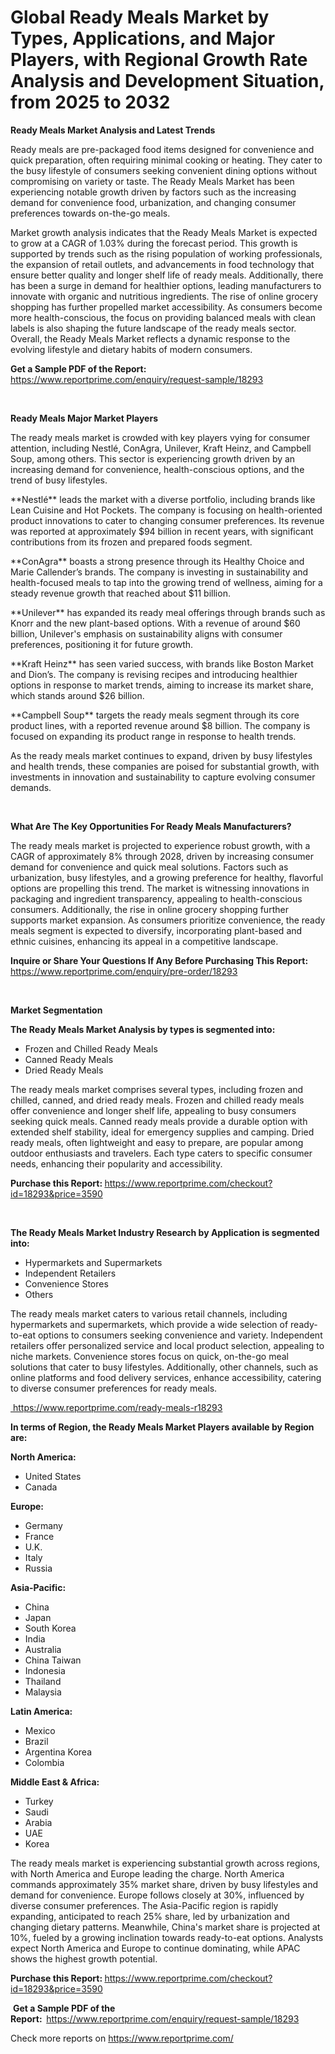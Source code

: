 <p><h1>Global Ready Meals Market by Types, Applications, and Major Players, with Regional Growth Rate Analysis and Development Situation, from 2025 to 2032</h1></p><p><strong>Ready Meals Market Analysis and Latest Trends</strong></p>
<p><p>Ready meals are pre-packaged food items designed for convenience and quick preparation, often requiring minimal cooking or heating. They cater to the busy lifestyle of consumers seeking convenient dining options without compromising on variety or taste. The Ready Meals Market has been experiencing notable growth driven by factors such as the increasing demand for convenience food, urbanization, and changing consumer preferences towards on-the-go meals.</p><p>Market growth analysis indicates that the Ready Meals Market is expected to grow at a CAGR of 1.03% during the forecast period. This growth is supported by trends such as the rising population of working professionals, the expansion of retail outlets, and advancements in food technology that ensure better quality and longer shelf life of ready meals. Additionally, there has been a surge in demand for healthier options, leading manufacturers to innovate with organic and nutritious ingredients. The rise of online grocery shopping has further propelled market accessibility. As consumers become more health-conscious, the focus on providing balanced meals with clean labels is also shaping the future landscape of the ready meals sector. Overall, the Ready Meals Market reflects a dynamic response to the evolving lifestyle and dietary habits of modern consumers.</p></p>
<p><strong>Get a Sample PDF of the Report:&nbsp;</strong> <a href="https://www.reportprime.com/enquiry/request-sample/18293?utm_campaign=2744&utm_medium=2&utm_source=Github&utm_content=ia&utm_term=19032025&utm_id=ready-meals">https://www.reportprime.com/enquiry/request-sample/18293</a></p>
<p>&nbsp;</p>
<p><strong>Ready Meals Major Market Players</strong></p>
<p><p>The ready meals market is crowded with key players vying for consumer attention, including Nestlé, ConAgra, Unilever, Kraft Heinz, and Campbell Soup, among others. This sector is experiencing growth driven by an increasing demand for convenience, health-conscious options, and the trend of busy lifestyles.</p><p>**Nestlé** leads the market with a diverse portfolio, including brands like Lean Cuisine and Hot Pockets. The company is focusing on health-oriented product innovations to cater to changing consumer preferences. Its revenue was reported at approximately $94 billion in recent years, with significant contributions from its frozen and prepared foods segment.</p><p>**ConAgra** boasts a strong presence through its Healthy Choice and Marie Callender’s brands. The company is investing in sustainability and health-focused meals to tap into the growing trend of wellness, aiming for a steady revenue growth that reached about $11 billion.</p><p>**Unilever** has expanded its ready meal offerings through brands such as Knorr and the new plant-based options. With a revenue of around $60 billion, Unilever's emphasis on sustainability aligns with consumer preferences, positioning it for future growth.</p><p>**Kraft Heinz** has seen varied success, with brands like Boston Market and Dion’s. The company is revising recipes and introducing healthier options in response to market trends, aiming to increase its market share, which stands around $26 billion.</p><p>**Campbell Soup** targets the ready meals segment through its core product lines, with a reported revenue around $8 billion. The company is focused on expanding its product range in response to health trends.</p><p>As the ready meals market continues to expand, driven by busy lifestyles and health trends, these companies are poised for substantial growth, with investments in innovation and sustainability to capture evolving consumer demands.</p></p>
<p>&nbsp;</p>
<p><strong>What Are The Key Opportunities For Ready Meals Manufacturers?</strong></p>
<p><p>The ready meals market is projected to experience robust growth, with a CAGR of approximately 8% through 2028, driven by increasing consumer demand for convenience and quick meal solutions. Factors such as urbanization, busy lifestyles, and a growing preference for healthy, flavorful options are propelling this trend. The market is witnessing innovations in packaging and ingredient transparency, appealing to health-conscious consumers. Additionally, the rise in online grocery shopping further supports market expansion. As consumers prioritize convenience, the ready meals segment is expected to diversify, incorporating plant-based and ethnic cuisines, enhancing its appeal in a competitive landscape.</p></p>
<p><strong>Inquire or Share Your Questions If Any Before Purchasing This Report:</strong> <a href="https://www.reportprime.com/enquiry/pre-order/18293?utm_campaign=2744&utm_medium=2&utm_source=Github&utm_content=ia&utm_term=19032025&utm_id=ready-meals">https://www.reportprime.com/enquiry/pre-order/18293</a></p>
<p>&nbsp;</p>
<p><strong>Market Segmentation</strong></p>
<p><strong>The Ready Meals Market Analysis by types is segmented into:</strong></p>
<p><ul><li>Frozen and Chilled Ready Meals</li><li>Canned Ready Meals</li><li>Dried Ready Meals</li></ul></p>
<p><p>The ready meals market comprises several types, including frozen and chilled, canned, and dried ready meals. Frozen and chilled ready meals offer convenience and longer shelf life, appealing to busy consumers seeking quick meals. Canned ready meals provide a durable option with extended shelf stability, ideal for emergency supplies and camping. Dried ready meals, often lightweight and easy to prepare, are popular among outdoor enthusiasts and travelers. Each type caters to specific consumer needs, enhancing their popularity and accessibility.</p></p>
<p><strong>Purchase this Report:&nbsp;</strong><a href="https://www.reportprime.com/checkout?id=18293&price=3590&utm_campaign=2744&utm_medium=2&utm_source=Github&utm_content=ia&utm_term=19032025&utm_id=ready-meals">https://www.reportprime.com/checkout?id=18293&price=3590</a></p>
<p>&nbsp;</p>
<p><strong>The Ready Meals Market Industry Research by Application is segmented into:</strong></p>
<p><ul><li>Hypermarkets and Supermarkets</li><li>Independent Retailers</li><li>Convenience Stores</li><li>Others</li></ul></p>
<p><p>The ready meals market caters to various retail channels, including hypermarkets and supermarkets, which provide a wide selection of ready-to-eat options to consumers seeking convenience and variety. Independent retailers offer personalized service and local product selection, appealing to niche markets. Convenience stores focus on quick, on-the-go meal solutions that cater to busy lifestyles. Additionally, other channels, such as online platforms and food delivery services, enhance accessibility, catering to diverse consumer preferences for ready meals.</p></p>
<p><a href="https://www.reportprime.com/ready-meals-r18293?utm_campaign=2744&utm_medium=2&utm_source=Github&utm_content=ia&utm_term=19032025&utm_id=ready-meals">&nbsp;https://www.reportprime.com/ready-meals-r18293</a></p>
<p><strong>In terms of Region, the Ready Meals Market Players available by Region are:</strong></p>
<p>
    <p> <strong> North America: </strong>
        <ul>
            <li>United States</li>
            <li>Canada</li>
        </ul>
        </p> 
    <p> <strong> Europe: </strong>
        <ul>
            <li>Germany</li>
            <li>France</li>
            <li>U.K.</li>
            <li>Italy</li>
            <li>Russia</li>
        </ul>
        </p> 
    <p> <strong> Asia-Pacific: </strong>
        <ul>
            <li>China</li>
            <li>Japan</li>
            <li>South Korea</li>
            <li>India</li>
            <li>Australia</li>
            <li>China Taiwan</li>
            <li>Indonesia</li>
            <li>Thailand</li>
            <li>Malaysia</li>
        </ul>
        </p> 
    <p> <strong> Latin America: </strong>
        <ul>
            <li>Mexico</li>
            <li>Brazil</li>
            <li>Argentina Korea</li>
            <li>Colombia</li>
        </ul>
        </p> 
    <p> <strong> Middle East & Africa: </strong>
        <ul>
            <li>Turkey</li>
            <li>Saudi</li>
            <li>Arabia</li>
            <li>UAE</li>
            <li>Korea</li>
        </ul>
    </p>
    </p>
<p><p>The ready meals market is experiencing substantial growth across regions, with North America and Europe leading the charge. North America commands approximately 35% market share, driven by busy lifestyles and demand for convenience. Europe follows closely at 30%, influenced by diverse consumer preferences. The Asia-Pacific region is rapidly expanding, anticipated to reach 25% share, led by urbanization and changing dietary patterns. Meanwhile, China's market share is projected at 10%, fueled by a growing inclination towards ready-to-eat options. Analysts expect North America and Europe to continue dominating, while APAC shows the highest growth potential.</p></p>
<p><strong>Purchase this Report: </strong><a href="https://www.reportprime.com/checkout?id=18293&price=3590&utm_campaign=2744&utm_medium=2&utm_source=Github&utm_content=ia&utm_term=19032025&utm_id=ready-meals">https://www.reportprime.com/checkout?id=18293&price=3590</a></p>
<p>&nbsp;<strong>Get a Sample PDF of the Report:&nbsp;&nbsp;</strong><a href="https://www.reportprime.com/enquiry/request-sample/18293?utm_campaign=2744&utm_medium=2&utm_source=Github&utm_content=ia&utm_term=19032025&utm_id=ready-meals">https://www.reportprime.com/enquiry/request-sample/18293</a></p>
<p><strong></strong></p>
<p>Check more reports on <a href="https://www.reportprime.com/?utm_campaign=2744&utm_medium=2&utm_source=Github&utm_content=ia&utm_term=19032025&utm_id=ready-meals">https://www.reportprime.com/</a></p>